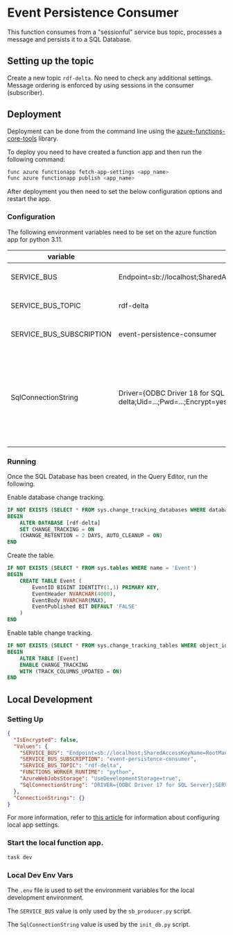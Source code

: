 # Event Persistence Consumer

This function consumes from a "sessionful" service bus topic, processes a message and persists it to a SQL Database.

## Setting up the topic

Create a new topic `rdf-delta`. No need to check any additional settings. Message ordering is enforced by using sessions in the consumer (subscriber).

## Deployment

Deployment can be done from the command line using the
[azure-functions-core-tools](https://github.com/Azure/azure-functions-core-tools) library.

To deploy you need to have created a function app and then run the following command:

```bash
func azure functionapp fetch-app-settings <app_name>
func azure functionapp publish <app_name>
```

After deployment you then need to set the below configuration options and restart the
app.

### Configuration

The following environment variables need to be set on the azure function app for python 3.11.

| variable                 | example value                                                                                                                                                                                     | description                                                                                                   |
| ------------------------ | ------------------------------------------------------------------------------------------------------------------------------------------------------------------------------------------------- | ------------------------------------------------------------------------------------------------------------- |
| SERVICE_BUS              | Endpoint=sb://localhost;SharedAccessKeyName=RootManageSharedAccessKey;SharedAccessKey=SAS_KEY_VALUE;UseDevelopmentEmulator=true;                                                                  | service bus connection string                                                                                 |
| SERVICE_BUS_TOPIC        | rdf-delta                                                                                                                                                                                         | name of service bus topic                                                                                     |
| SERVICE_BUS_SUBSCRIPTION | event-persistence-consumer                                                                                                                                                                        | name of service bus subscription                                                                              |
| SqlConnectionString      | Driver={ODBC Driver 18 for SQL Server};Server=tcp:gswa-rdf-delta-events.database.windows.net,1433;Database=rdf-delta;Uid=...;Pwd=...;Encrypt=yes;TrustServerCertificate=no;Connection Timeout=30; | connection string for the database - requires the ODBC Driver to be 17 for python 3.10 and 18 for python 3.11 |

### Running

Once the SQL Database has been created, in the Query Editor, run the following.

Enable database change tracking.

```sql
IF NOT EXISTS (SELECT * FROM sys.change_tracking_databases WHERE database_id = DB_ID('rdf-delta'))
BEGIN
    ALTER DATABASE [rdf-delta]
    SET CHANGE_TRACKING = ON
    (CHANGE_RETENTION = 2 DAYS, AUTO_CLEANUP = ON)
END
```

Create the table.

```sql
IF NOT EXISTS (SELECT * FROM sys.tables WHERE name = 'Event')
BEGIN
    CREATE TABLE Event (
        EventID BIGINT IDENTITY(1,1) PRIMARY KEY,
        EventHeader NVARCHAR(4000),
        EventBody NVARCHAR(MAX),
        EventPublished BIT DEFAULT 'FALSE'
    )
END
```

Enable table change tracking.

```sql
IF NOT EXISTS (SELECT * FROM sys.change_tracking_tables WHERE object_id = OBJECT_ID('Event'))
BEGIN
    ALTER TABLE [Event]
    ENABLE CHANGE_TRACKING
    WITH (TRACK_COLUMNS_UPDATED = ON)
END
```

## Local Development

### Setting Up

```json
{
  "IsEncrypted": false,
  "Values": {
    "SERVICE_BUS": "Endpoint=sb://localhost;SharedAccessKeyName=RootManageSharedAccessKey;SharedAccessKey=SAS_KEY_VALUE;UseDevelopmentEmulator=true;",
    "SERVICE_BUS_SUBSCRIPTION": "event-persistence-consumer",
    "SERVICE_BUS_TOPIC": "rdf-delta",
    "FUNCTIONS_WORKER_RUNTIME": "python",
    "AzureWebJobsStorage": "UseDevelopmentStorage=true",
    "SqlConnectionString": "DRIVER={ODBC Driver 17 for SQL Server};SERVER=db,1433;DATABASE=rdf_delta;UID=sa;PWD=P@ssw0rd!;"
  },
  "ConnectionStrings": {}
}
```

For more information, refer to [this article](https://learn.microsoft.com/en-us/azure/azure-functions/functions-run-local?tabs=linux%2Cisolated-process%2Cnode-v4%2Cpython-v2%2Chttp-trigger%2Ccontainer-apps&pivots=programming-language-python#local-settings)
for information about configuring local app settings.

### Start the local function app.

```bash
task dev
```

### Local Dev Env Vars

The `.env` file is used to set the environment variables for the local development environment.

The `SERVICE_BUS` value is only used by the `sb_producer.py` script.

The `SqlConnectionString` value is used by the `init_db.py` script.
